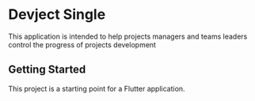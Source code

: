 # Devject Single
This application is intended to help projects managers and teams leaders control the progress of projects development

## Getting Started
This project is a starting point for a Flutter application.
